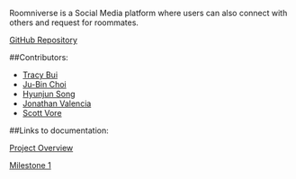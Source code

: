 Roomniverse is a Social Media platform where users can also connect with others and request for roommates.

[GitHub Repository](https://github.com/roomniverse/roomniverse.github.io)

##Contributors:
- [Tracy Bui](https://tbui00.github.io)
- [Ju-Bin Choi](https://jubinc0911.github.io)
- [Hyunjun Song](https://eric-song1773.github.io)
- [Jonathan Valencia](https://jon-valencia.github.io)
- [Scott Vore](https://syhv-git.github.io)

##Links to documentation:

[Project Overview](/doc/Overview.md)

[Milestone 1](/doc/Milestone1.md)
